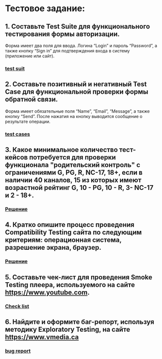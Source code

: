 # Тестовое задание:

## 1. Составьте Test Suite для функционального тестирования формы авторизации.
Форма имеет два поля для ввода.
Логина “Login” и пароль “Password”, а также
кнопку “Sign in” для подтверждения входа в систему (приложение или сайт).
### [test suit](https://github.com/reshikoveqa/test-tasks/blob/main/complex-test-task/testtask1.pdf)

## 2. Составьте позитивный и негативный Test Case для функциональной проверки формы обратной связи.
Форма имеет обязательные поля “Name”, “Email”,
“Message”, а также кнопку “Send”. После нажатия на кнопку выводится
сообщение о результате операции.
### [test cases](https://github.com/reshikoveqa/test-tasks/blob/main/complex-test-task/testtask2.pdf)

## 3. Какое минимальное количество тест-кейсов потребуется для проверки функционала "родительский контроль" с ограничениями G, PG, R, NC-17, 18+, если в наличии 40 каналов, 15 из которых имеют возрастной рейтинг G, 10 - PG, 10 - R, 3- NC-17 и 2 - 18+.
### [Решение](https://github.com/reshikoveqa/test-tasks/blob/main/complex-test-task/testtask3.pdf)

## 4. Кратко опишите процесс проведения Compatibility Testing сайта по следующим критериям: операционная система, разрешение экрана, браузер.
### [Решение](https://github.com/reshikoveqa/test-tasks/blob/main/complex-test-task/testtask4.pdf)

## 5. Составьте чек-лист для проведения Smoke Testing плеера, используемого на сайте https://www.youtube.com.
### [Check list](https://github.com/reshikoveqa/test-tasks/blob/main/complex-test-task/testtask5.pdf)

## 6. Найдите и оформите баг-репорт, используя методику Exploratory Testing, на сайте https://www.vmedia.ca
### [bug report](https://github.com/reshikoveqa/test-tasks/blob/main/complex-test-task/testtask6.pdf)
